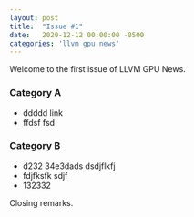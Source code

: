 ```yaml
---
layout: post
title:  "Issue #1"
date:   2020-12-12 00:00:00 -0500
categories: 'llvm gpu news'
---
```


Welcome to the first issue of LLVM GPU News.

### Category A

*  ddddd link
*  ffdsf fsd 

### Category B

*  d232 34e3dads dsdjflkfj
*  fdjfksfk  sdjf
*  132332 


Closing remarks.

